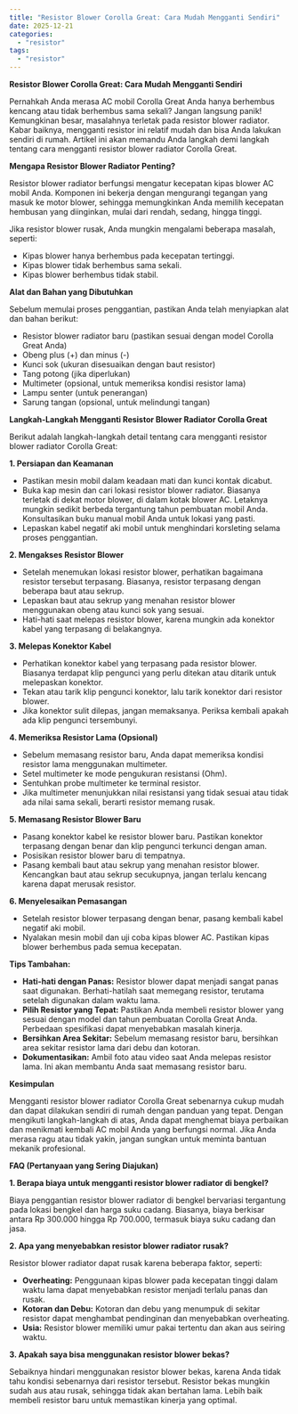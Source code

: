 ```yaml
---
title: "Resistor Blower Corolla Great: Cara Mudah Mengganti Sendiri"
date: 2025-12-21
categories: 
  - "resistor"
tags: 
  - "resistor"
---
```


**Resistor Blower Corolla Great: Cara Mudah Mengganti Sendiri**

Pernahkah Anda merasa AC mobil Corolla Great Anda hanya berhembus kencang atau tidak berhembus sama sekali? Jangan langsung panik! Kemungkinan besar, masalahnya terletak pada resistor blower radiator. Kabar baiknya, mengganti resistor ini relatif mudah dan bisa Anda lakukan sendiri di rumah. Artikel ini akan memandu Anda langkah demi langkah tentang cara mengganti resistor blower radiator Corolla Great.

**Mengapa Resistor Blower Radiator Penting?**

Resistor blower radiator berfungsi mengatur kecepatan kipas blower AC mobil Anda. Komponen ini bekerja dengan mengurangi tegangan yang masuk ke motor blower, sehingga memungkinkan Anda memilih kecepatan hembusan yang diinginkan, mulai dari rendah, sedang, hingga tinggi.

Jika resistor blower rusak, Anda mungkin mengalami beberapa masalah, seperti:

- Kipas blower hanya berhembus pada kecepatan tertinggi.
- Kipas blower tidak berhembus sama sekali.
- Kipas blower berhembus tidak stabil.

**Alat dan Bahan yang Dibutuhkan**

Sebelum memulai proses penggantian, pastikan Anda telah menyiapkan alat dan bahan berikut:

- Resistor blower radiator baru (pastikan sesuai dengan model Corolla Great Anda)
- Obeng plus (+) dan minus (-)
- Kunci sok (ukuran disesuaikan dengan baut resistor)
- Tang potong (jika diperlukan)
- Multimeter (opsional, untuk memeriksa kondisi resistor lama)
- Lampu senter (untuk penerangan)
- Sarung tangan (opsional, untuk melindungi tangan)

**Langkah-Langkah Mengganti Resistor Blower Radiator Corolla Great**

Berikut adalah langkah-langkah detail tentang cara mengganti resistor blower radiator Corolla Great:

**1\. Persiapan dan Keamanan**

- Pastikan mesin mobil dalam keadaan mati dan kunci kontak dicabut.
- Buka kap mesin dan cari lokasi resistor blower radiator. Biasanya terletak di dekat motor blower, di dalam kotak blower AC. Letaknya mungkin sedikit berbeda tergantung tahun pembuatan mobil Anda. Konsultasikan buku manual mobil Anda untuk lokasi yang pasti.
- Lepaskan kabel negatif aki mobil untuk menghindari korsleting selama proses penggantian.

**2\. Mengakses Resistor Blower**

- Setelah menemukan lokasi resistor blower, perhatikan bagaimana resistor tersebut terpasang. Biasanya, resistor terpasang dengan beberapa baut atau sekrup.
- Lepaskan baut atau sekrup yang menahan resistor blower menggunakan obeng atau kunci sok yang sesuai.
- Hati-hati saat melepas resistor blower, karena mungkin ada konektor kabel yang terpasang di belakangnya.

**3\. Melepas Konektor Kabel**

- Perhatikan konektor kabel yang terpasang pada resistor blower. Biasanya terdapat klip pengunci yang perlu ditekan atau ditarik untuk melepaskan konektor.
- Tekan atau tarik klip pengunci konektor, lalu tarik konektor dari resistor blower.
- Jika konektor sulit dilepas, jangan memaksanya. Periksa kembali apakah ada klip pengunci tersembunyi.

**4\. Memeriksa Resistor Lama (Opsional)**

- Sebelum memasang resistor baru, Anda dapat memeriksa kondisi resistor lama menggunakan multimeter.
- Setel multimeter ke mode pengukuran resistansi (Ohm).
- Sentuhkan probe multimeter ke terminal resistor.
- Jika multimeter menunjukkan nilai resistansi yang tidak sesuai atau tidak ada nilai sama sekali, berarti resistor memang rusak.

**5\. Memasang Resistor Blower Baru**

- Pasang konektor kabel ke resistor blower baru. Pastikan konektor terpasang dengan benar dan klip pengunci terkunci dengan aman.
- Posisikan resistor blower baru di tempatnya.
- Pasang kembali baut atau sekrup yang menahan resistor blower. Kencangkan baut atau sekrup secukupnya, jangan terlalu kencang karena dapat merusak resistor.

**6\. Menyelesaikan Pemasangan**

- Setelah resistor blower terpasang dengan benar, pasang kembali kabel negatif aki mobil.
- Nyalakan mesin mobil dan uji coba kipas blower AC. Pastikan kipas blower berhembus pada semua kecepatan.

**Tips Tambahan:**

- **Hati-hati dengan Panas:** Resistor blower dapat menjadi sangat panas saat digunakan. Berhati-hatilah saat memegang resistor, terutama setelah digunakan dalam waktu lama.
- **Pilih Resistor yang Tepat:** Pastikan Anda membeli resistor blower yang sesuai dengan model dan tahun pembuatan Corolla Great Anda. Perbedaan spesifikasi dapat menyebabkan masalah kinerja.
- **Bersihkan Area Sekitar:** Sebelum memasang resistor baru, bersihkan area sekitar resistor lama dari debu dan kotoran.
- **Dokumentasikan:** Ambil foto atau video saat Anda melepas resistor lama. Ini akan membantu Anda saat memasang resistor baru.

**Kesimpulan**

Mengganti resistor blower radiator Corolla Great sebenarnya cukup mudah dan dapat dilakukan sendiri di rumah dengan panduan yang tepat. Dengan mengikuti langkah-langkah di atas, Anda dapat menghemat biaya perbaikan dan menikmati kembali AC mobil Anda yang berfungsi normal. Jika Anda merasa ragu atau tidak yakin, jangan sungkan untuk meminta bantuan mekanik profesional.

**FAQ (Pertanyaan yang Sering Diajukan)**

**1\. Berapa biaya untuk mengganti resistor blower radiator di bengkel?**

Biaya penggantian resistor blower radiator di bengkel bervariasi tergantung pada lokasi bengkel dan harga suku cadang. Biasanya, biaya berkisar antara Rp 300.000 hingga Rp 700.000, termasuk biaya suku cadang dan jasa.

**2\. Apa yang menyebabkan resistor blower radiator rusak?**

Resistor blower radiator dapat rusak karena beberapa faktor, seperti:

- **Overheating:** Penggunaan kipas blower pada kecepatan tinggi dalam waktu lama dapat menyebabkan resistor menjadi terlalu panas dan rusak.
- **Kotoran dan Debu:** Kotoran dan debu yang menumpuk di sekitar resistor dapat menghambat pendinginan dan menyebabkan overheating.
- **Usia:** Resistor blower memiliki umur pakai tertentu dan akan aus seiring waktu.

**3\. Apakah saya bisa menggunakan resistor blower bekas?**

Sebaiknya hindari menggunakan resistor blower bekas, karena Anda tidak tahu kondisi sebenarnya dari resistor tersebut. Resistor bekas mungkin sudah aus atau rusak, sehingga tidak akan bertahan lama. Lebih baik membeli resistor baru untuk memastikan kinerja yang optimal.
